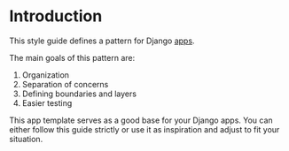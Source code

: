 # Introduction

This style guide defines a pattern for Django [apps](https://docs.djangoproject.com/en/dev/ref/applications/#module-django.apps).

The main goals of this pattern are:

1. Organization
2. Separation of concerns
3. Defining boundaries and layers
4. Easier testing

This app template serves as a good base for your Django apps. You can either follow this guide strictly or use it as inspiration
and adjust to fit your situation.
